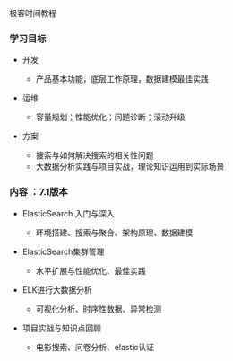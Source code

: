 极客时间教程

### 学习目标

- 开发
  - 产品基本功能，底层工作原理，数据建模最佳实践

- 运维
  - 容量规划；性能优化；问题诊断；滚动升级

- 方案
  - 搜索与如何解决搜索的相关性问题
  - 大数据分析实践与项目实战，理论知识运用到实际场景

### 内容 ：7.1版本

- ElasticSearch 入门与深入
  - 环境搭建、搜索与聚合、架构原理、数据建模

- ElasticSearch集群管理
  - 水平扩展与性能优化、最佳实践

- ELK进行大数据分析
  - 可视化分析、时序性数据、异常检测

- 项目实战与知识点回顾
  - 电影搜索、问卷分析、elastic认证